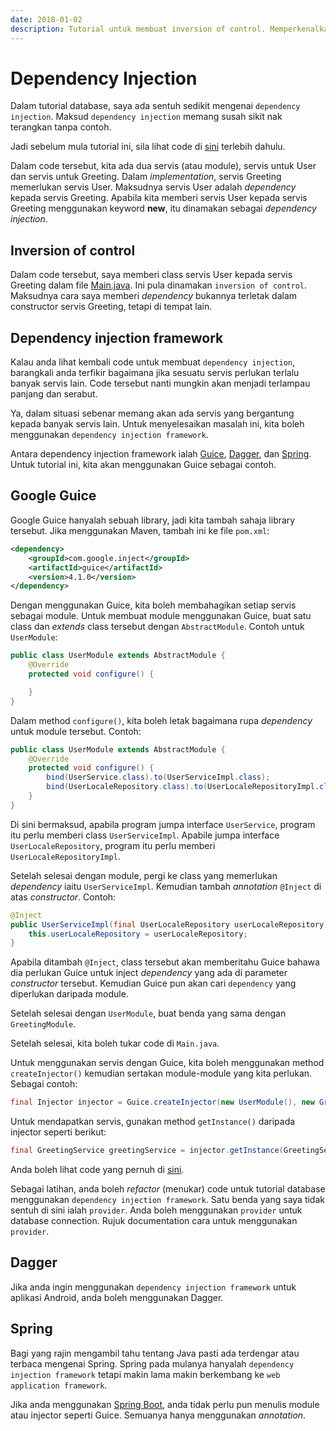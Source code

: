 ```yaml
---
date: 2018-01-02
description: Tutorial untuk membuat inversion of control. Memperkenalkan dependency injection framework seperti Guice untuk memudahkan dependency injection.
---
```


# Dependency Injection

Dalam tutorial database, saya ada sentuh sedikit mengenai `dependency
injection`. Maksud `dependency injection` memang susah sikit nak terangkan tanpa
contoh.

Jadi sebelum mula tutorial ini, sila lihat code di
[sini](https://github.com/JomBelajarJava/contoh-code-java/tree/master/codequality/tutorialguice-sebelum)
terlebih dahulu.

Dalam code tersebut, kita ada dua servis (atau module), servis untuk User dan
servis untuk Greeting. Dalam _implementation_, servis Greeting memerlukan servis
User. Maksudnya servis User adalah *dependency* kepada servis Greeting. Apabila
kita memberi servis User kepada servis Greeting menggunakan keyword **new**, itu
dinamakan sebagai *dependency injection*.

## Inversion of control

Dalam code tersebut, saya memberi class servis User kepada servis Greeting dalam
file
[Main.java](https://github.com/JomBelajarJava/contoh-code-java/blob/master/codequality/tutorialguice-sebelum/src/main/java/Main.java).
Ini pula dinamakan `inversion of control`. Maksudnya cara saya memberi
_dependency_ bukannya terletak dalam constructor servis Greeting, tetapi di
tempat lain.

## Dependency injection framework

Kalau anda lihat kembali code untuk membuat `dependency injection`, barangkali
anda terfikir bagaimana jika sesuatu servis perlukan terlalu banyak servis lain.
Code tersebut nanti mungkin akan menjadi terlampau panjang dan serabut.

Ya, dalam situasi sebenar memang akan ada servis yang bergantung kepada banyak
servis lain. Untuk menyelesaikan masalah ini, kita boleh menggunakan `dependency
injection framework`.

Antara dependency injection framework ialah
[Guice](https://github.com/google/guice),
[Dagger](https://github.com/google/dagger), dan
[Spring](https://github.com/spring-projects/spring-framework). Untuk tutorial
ini, kita akan menggunakan Guice sebagai contoh.

## Google Guice

Google Guice hanyalah sebuah library, jadi kita tambah sahaja library tersebut.
Jika menggunakan Maven, tambah ini ke file `pom.xml`:

```xml
<dependency>
    <groupId>com.google.inject</groupId>
    <artifactId>guice</artifactId>
    <version>4.1.0</version>
</dependency>
```

Dengan menggunakan Guice, kita boleh membahagikan setiap servis sebagai module.
Untuk membuat module menggunakan Guice, buat satu class dan _extends_ class
tersebut dengan `AbstractModule`. Contoh untuk `UserModule`:

```java
public class UserModule extends AbstractModule {
    @Override
    protected void configure() {

    }
}
```

Dalam method `configure()`, kita boleh letak bagaimana rupa _dependency_ untuk
module tersebut. Contoh:

```java
public class UserModule extends AbstractModule {
    @Override
    protected void configure() {
        bind(UserService.class).to(UserServiceImpl.class);
        bind(UserLocaleRepository.class).to(UserLocaleRepositoryImpl.class);
    }
}
```

Di sini bermaksud, apabila program jumpa interface `UserService`, program itu
perlu memberi class `UserServiceImpl`. Apabile jumpa interface
`UserLocaleRepository`, program itu perlu memberi `UserLocaleRepositoryImpl`.

Setelah selesai dengan module, pergi ke class yang memerlukan _dependency_ iaitu
`UserServiceImpl`. Kemudian tambah _annotation_ `@Inject` di atas _constructor_.
Contoh:

```java
@Inject
public UserServiceImpl(final UserLocaleRepository userLocaleRepository) {
    this.userLocaleRepository = userLocaleRepository;
}
```

Apabila ditambah `@Inject`, class tersebut akan memberitahu Guice bahawa dia
perlukan Guice untuk inject _dependency_ yang ada di parameter _constructor_
tersebut. Kemudian Guice pun akan cari `dependency` yang diperlukan daripada
module.

Setelah selesai dengan `UserModule`, buat benda yang sama dengan `GreetingModule`.

Setelah selesai, kita boleh tukar code di `Main.java`.

Untuk menggunakan servis dengan Guice, kita boleh menggunakan method
`createInjector()` kemudian sertakan module-module yang kita perlukan. Sebagai
contoh:

```java
final Injector injector = Guice.createInjector(new UserModule(), new GreetingModule());
```

Untuk mendapatkan servis, gunakan method `getInstance()` daripada injector
seperti berikut:

```java
final GreetingService greetingService = injector.getInstance(GreetingService.class);
```

Anda boleh lihat code yang pernuh di
[sini](https://github.com/JomBelajarJava/contoh-code-java/tree/master/codequality/tutorialguice-selepas).

Sebagai latihan, anda boleh _refactor_ (menukar) code untuk tutorial database
menggunakan `dependency injection framework`. Satu benda yang saya tidak sentuh
di sini ialah `provider`. Anda boleh menggunakan `provider` untuk database
connection. Rujuk documentation cara untuk menggunakan `provider`.

## Dagger

Jika anda ingin menggunakan `dependency injection framework` untuk aplikasi
Android, anda boleh menggunakan Dagger.

## Spring

Bagi yang rajin mengambil tahu tentang Java pasti ada terdengar atau terbaca
mengenai Spring. Spring pada mulanya hanyalah `dependency injection framework`
tetapi makin lama makin berkembang ke `web application framework`.

Jika anda menggunakan [Spring
Boot](https://github.com/spring-projects/spring-boot), anda tidak perlu pun menulis module atau injector seperti Guice. Semuanya
hanya menggunakan _annotation_.
